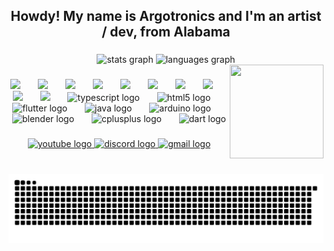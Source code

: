 <h2 align="center">Howdy! My name is Argotronics and I'm an artist / dev, from Alabama</h2>

###
<div align="center">
  <img src="https://github-readme-stats.vercel.app/api?username=Argotronics&hide_title=false&hide_rank=false&show_icons=true&include_all_commits=true&count_private=true&disable_animations=false&theme=dracula&locale=en&hide_border=false" height="150" alt="stats graph"  />
  <img src="https://github-readme-stats.vercel.app/api/top-langs?username=Argotronics&locale=en&hide_title=false&layout=compact&card_width=320&langs_count=5&theme=dracula&hide_border=false" height="150" alt="languages graph"  />
</div>

<img align="right" height="150" width="150" src="https://i.imgflip.com/8l2h58.gif"  />

###

<div align="center">
  <img src="https://cdn.jsdelivr.net/gh/devicons/devicon@latest/icons/apache/apache-original-wordmark.svg" height="40"/>
  <img width="20">
  <img src="https://cdn.jsdelivr.net/gh/devicons/devicon@latest/icons/inkscape/inkscape-original-wordmark.svg" height="40"/>
  <img width="20">
  
  <img src="https://cdn.jsdelivr.net/gh/devicons/devicon@latest/icons/gimp/gimp-plain-wordmark.svg" height="40"/>
  <img width="20">
  <img src="https://cdn.jsdelivr.net/gh/devicons/devicon@latest/icons/azure/azure-plain.svg" height="40"/>
  <img width="20">
  <img src="https://cdn.jsdelivr.net/gh/devicons/devicon@latest/icons/azuresqldatabase/azuresqldatabase-original.svg" height="40"/>
  <img width="20">
  <img src="https://cdn.jsdelivr.net/gh/devicons/devicon@latest/icons/mysql/mysql-original-wordmark.svg" height="40"/>
  <img width="20">
  
<img src="https://cdn.jsdelivr.net/gh/devicons/devicon@latest/icons/visualbasic/visualbasic-plain.svg" height="40"/>
  <img width="20">
  
  <img src="https://cdn.jsdelivr.net/gh/devicons/devicon@latest/icons/csharp/csharp-plain.svg" height="40"/>
  <img width="20">
  <img src="https://cdn.jsdelivr.net/gh/devicons/devicon@latest/icons/dotnetcore/dotnetcore-original.svg" height="40"/>
  <img width="20">
  
  <img src="https://cdn.jsdelivr.net/gh/devicons/devicon@latest/icons/blazor/blazor-original.svg" height="40"/>
  <img width="20">
  <img src="https://cdn.jsdelivr.net/gh/devicons/devicon/icons/typescript/typescript-plain.svg" height="40" alt="typescript logo"  />
  <img width="20" />
  <img src="https://cdn.jsdelivr.net/gh/devicons/devicon/icons/html5/html5-plain-wordmark.svg" height="40" alt="html5 logo"  />
  <img width="20" />
  <img src="https://cdn.jsdelivr.net/gh/devicons/devicon/icons/flutter/flutter-original.svg" height="40" alt="flutter logo"  />
  <img width="20" />
  <img src="https://cdn.jsdelivr.net/gh/devicons/devicon/icons/java/java-plain.svg" height="40" alt="java logo"  />
  <img width="20" />
  <img src="https://cdn.jsdelivr.net/gh/devicons/devicon/icons/arduino/arduino-original-wordmark.svg" height="40" alt="arduino logo"  />
  <img width="20" />
  <img src="https://cdn.jsdelivr.net/gh/devicons/devicon/icons/blender/blender-original.svg" height="40" alt="blender logo"  />
  <img width="20" />
  <img src="https://cdn.jsdelivr.net/gh/devicons/devicon/icons/cplusplus/cplusplus-plain.svg" height="40" alt="cplusplus logo"  />
  <img width="20" />
  <img src="https://cdn.jsdelivr.net/gh/devicons/devicon/icons/dart/dart-original.svg" height="40" alt="dart logo"  />
</div>

###

<div align="center">
  <a href="https://www.youtube.com/channel/UCdUZvkt7OC_UP9jebe8dZbQ" target="_blank">
    <img src="https://img.shields.io/static/v1?message=Youtube&logo=youtube&label=&color=FF0000&logoColor=white&labelColor=&style=for-the-badge" height="35" alt="youtube logo"  />
  </a>
  <a href="https://discordapp.com/users/1223846752248008740" target="_blank">
    <img src="https://img.shields.io/static/v1?message=Discord&logo=discord&label=&color=7289DA&logoColor=white&labelColor=&style=for-the-badge" height="35" alt="discord logo"  />
  </a>
  <a href="mailto:argotronicsdev@gmail.com" target="_blank">
    <img src="https://img.shields.io/static/v1?message=Gmail&logo=gmail&label=&color=D14836&logoColor=white&labelColor=&style=for-the-badge" height="35" alt="gmail logo"  />
  </a>
</div>

###

<br clear="both">

<img src="https://raw.githubusercontent.com/Argotronics/Argotronics/output/snake.svg" alt="Snake animation" />

###
